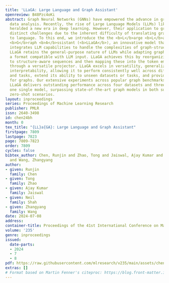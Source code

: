 ```yaml
---
title: 'LLaGA: Large Language and Graph Assistant'
openreview: B48Pzc4oKi
abstract: Graph Neural Networks (GNNs) have empowered the advance in graph-structured
  data analysis. Recently, the rise of Large Language Models (LLMs) like GPT-4 has
  heralded a new era in deep learning. However, their application to graph data poses
  distinct challenges due to the inherent difficulty of translating graph structures
  to language. To this end, we introduce the the <b>L</b>arge <b>L</b>anguage <b>a</b>nd
  <b>G</b>raph <b>A</b>ssistant (<b>LLaGA</b>), an innovative model that effectively
  integrates LLM capabilities to handle the complexities of graph-structured data.
  LLaGA retains the general-purpose nature of LLMs while adapting graph data into
  a format compatible with LLM input. LLaGA achieves this by reorganizing graph nodes
  to structure-aware sequences and then mapping these into the token embedding space
  through a versatile projector. LLaGA excels in versatility, generalizability and
  interpretability, allowing it to perform consistently well across different datasets
  and tasks, extend its ability to unseen datasets or tasks, and provide explanations
  for graphs. Our extensive experiments across popular graph benchmarks show that
  LLaGA delivers outstanding performance across four datasets and three tasks using
  one single model, surpassing state-of-the-art graph models in both supervised and
  zero-shot scenarios.
layout: inproceedings
series: Proceedings of Machine Learning Research
publisher: PMLR
issn: 2640-3498
id: chen24bh
month: 0
tex_title: "{LL}a{GA}: Large Language and Graph Assistant"
firstpage: 7809
lastpage: 7823
page: 7809-7823
order: 7809
cycles: false
bibtex_author: Chen, Runjin and Zhao, Tong and Jaiswal, Ajay Kumar and Shah, Neil
  and Wang, Zhangyang
author:
- given: Runjin
  family: Chen
- given: Tong
  family: Zhao
- given: Ajay Kumar
  family: Jaiswal
- given: Neil
  family: Shah
- given: Zhangyang
  family: Wang
date: 2024-07-08
address:
container-title: Proceedings of the 41st International Conference on Machine Learning
volume: '235'
genre: inproceedings
issued:
  date-parts:
  - 2024
  - 7
  - 8
pdf: https://raw.githubusercontent.com/mlresearch/v235/main/assets/chen24bh/chen24bh.pdf
extras: []
# Format based on Martin Fenner's citeproc: https://blog.front-matter.io/posts/citeproc-yaml-for-bibliographies/
---
```

